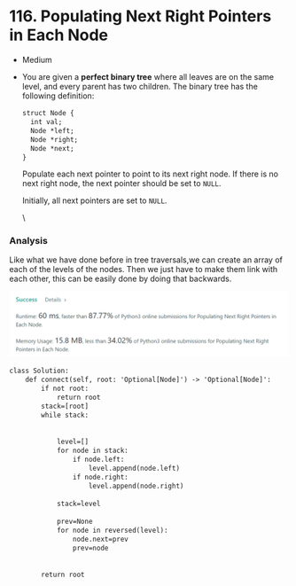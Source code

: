 # 116. Populating Next Right Pointers in Each Node

* Medium
*   You are given a **perfect binary tree** where all leaves are on the same level, and every parent has two children. The binary tree has the following definition:

    ```
    struct Node {
      int val;
      Node *left;
      Node *right;
      Node *next;
    }
    ```

    Populate each next pointer to point to its next right node. If there is no next right node, the next pointer should be set to `NULL`.

    Initially, all next pointers are set to `NULL`.

    \


### Analysis&#x20;

Like what we have done before in tree traversals,we can create an array of each of the levels of the nodes. Then we just have to make them link with each other, this can be easily done by doing that backwards.&#x20;

![](<../.gitbook/assets/image (28).png>)

```
class Solution:
    def connect(self, root: 'Optional[Node]') -> 'Optional[Node]':
        if not root:
            return root
        stack=[root]
        while stack:


            level=[]
            for node in stack:
                if node.left:
                    level.append(node.left)
                if node.right:
                    level.append(node.right)
            
            stack=level

            prev=None
            for node in reversed(level): 
                node.next=prev
                prev=node

            
        return root
```
